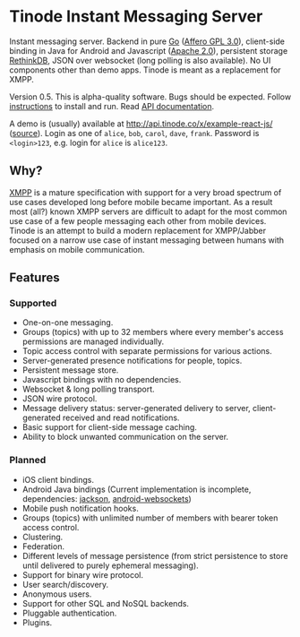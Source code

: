 # Tinode Instant Messaging Server

Instant messaging server. Backend in pure [Go](http://golang.org) ([Affero GPL 3.0](http://www.gnu.org/licenses/agpl-3.0.en.html)), client-side binding in Java for Android and Javascript ([Apache 2.0](http://www.apache.org/licenses/LICENSE-2.0)), persistent storage [RethinkDB](http://rethinkdb.com/), JSON over websocket (long polling is also available). No UI components other than demo apps. Tinode is meant as a replacement for XMPP.

Version 0.5. This is alpha-quality software. Bugs should be expected. Follow [instructions](INSTALL.md) to install and run. Read [API documentation](API.md).

A demo is (usually) available at http://api.tinode.co/x/example-react-js/ ([source](https://github.com/tinode/example-react-js/)). Login as one of `alice`, `bob`, `carol`, `dave`, `frank`. Password is `<login>123`, e.g. login for `alice` is `alice123`.


## Why?

[XMPP](http://xmpp.org/) is a mature specification with support for a very broad spectrum of use cases developed long before mobile became important. As a result most (all?) known XMPP servers are difficult to adapt for the most common use case of a few people messaging each other from mobile devices. Tinode is an attempt to build a modern replacement for XMPP/Jabber focused on a narrow use case of instant messaging between humans with emphasis on mobile communication.

## Features

### Supported

* One-on-one messaging.
* Groups (topics) with up to 32 members where every member's access permissions are managed individually.
* Topic access control with separate permissions for various actions.
* Server-generated presence notifications for people, topics.
* Persistent message store.
* Javascript bindings with no dependencies.
* Websocket & long polling transport.
* JSON wire protocol.
* Message delivery status: server-generated delivery to server, client-generated received and read notifications.
* Basic support for client-side message caching.
* Ability to block unwanted communication on the server.

### Planned

* iOS client bindings.
* Android Java bindings (Current implementation is incomplete, dependencies: [jackson](https://github.com/FasterXML/jackson), [android-websockets](https://github.com/codebutler/android-websockets))
* Mobile push notification hooks.
* Groups (topics) with unlimited number of members with bearer token access control.
* Clustering.
* Federation.
* Different levels of message persistence (from strict persistence to store until delivered to purely ephemeral messaging).
* Support for binary wire protocol.
* User search/discovery.
* Anonymous users.
* Support for other SQL and NoSQL backends.
* Pluggable authentication.
* Plugins.
